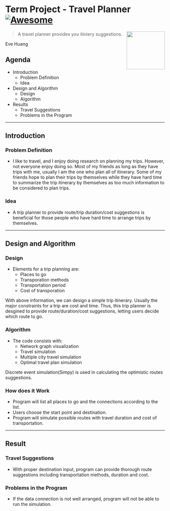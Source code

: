 
# Term Project - Travel Planner [![Awesome](https://awesome.re/badge-flat.svg)](https://awesome.re)

<a href="https://marp.app"><img src="https://marp.app/favicon.png" align="right" width="120" height="120" /></a>

> A travel planner provides you itiniery suggestions.

Eve Huang

[marp]: https://marp.app

## Agenda

- Introduction
  - Problem Definition
  - Idea
- Design and Algorithm
  - Design
  - Algorithm
- Results
  - Travel Suggestions
  - Problems in the Program

---

## Introduction

### Problem Definition

- I like to travel, and I enjoy doing research on planning my trips. However, not everyone enjoy doing so. Most of my friends as long as they have trips with me, usually I am the one who plan all of itinerary. Some of my friends hope to plan their trips by themselves while they have hard time to summarize the trip itinerary by themselves as too much information to be considered to plan trips.

### Idea

- A trip planner to provide route/trip duration/cost suggestions is beneficial for those people who have hard time to arrange trips by themselves.

---

## Design and Algorithm

### Design
- Elements for a trip planning are:
  - Places to go
  - Transporation methods
  - Transportation period
  - Cost of transporation

With above information, we can design a simple trip itinerary. Usually the major constraints for a trip are cost and time. Thus, this trip planner is desgined to provide route/duration/cost suggestions, letting users decide which route to go.

### Algorithm

- The code consists with:
  - Network graph visualization
  - Travel simulation
  - Multiple city travel simulation
  - Optimal travel plan simulation

Discrete event simulation(Simpy) is used in calculating the optimistic routes suggestions.

### How does it Work

- Program will list all places to go and the connections according to the list.
- Users choose the start point and destination.
- Program will simulate possible routes with travel duration and cost of transportation.

---

## Result

### Travel Suggestions

- With proper destination input, program can provide thorough route suggestions including transportation methods, duration and cost.

### Problems in the Program

- If the data connection is not well arranged, program will not be able to run the simulation.


